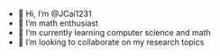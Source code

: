 - 👋 Hi, I’m @JCai1231
- 👀 I’m math enthusiast 
- 🌱 I’m currently learning computer science and math
- 💞️ I’m looking to collaborate on my research topics

<!---
JCai1231/JCai1231 is a ✨ special ✨ repository because its `README.md` (this file) appears on your GitHub profile.
You can click the Preview link to take a look at your changes.
--->

